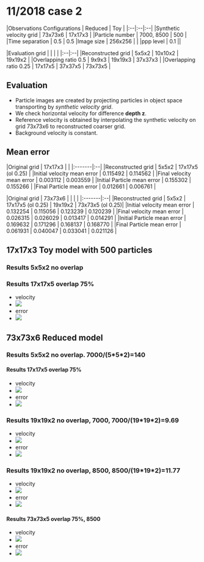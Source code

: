 # 11/2018 case 2
[//]: # ({{TOC}})
|Observations Configurations | Reduced | Toy |
|:--|:--|:--|
|Synthetic velocity grid | 73x73x6 | 17x17x3 |
|Particle number | 7000, 8500  | 500 |
|Time separation | 0.5 | 0.5
|Image size      | 256x256   | |
|ppp level       | 0.1       ||

|Evaluation grid | | | |
|:--|:--|
|Reconstructed grid |  5x5x2 | 10x10x2 | 19x19x2 |
|Overlapping ratio 0.5 | 9x9x3 | 19x19x3 | 37x37x3 |
|Overlapping ratio 0.25 | 17x17x5 | 37x37x5 | 73x73x5 |

## Evaluation
- Particle images are created by projecting particles in object space transporting by _synthetic velocity grid_.
- We check horizontal velocity for difference **depth z**.
- Reference velocity is obtained by interpolating the synthetic velocity on grid 73x73x6 to reconstructed coarser grid.
- Background velocity is constant.

## Mean error 
|Original grid | 17x17x3 | |
|:-------|:--|
|Reconstructed grid |  5x5x2 | 17x17x5 (ol 0.25) |
|Initial velocity mean error | 0.115492 | 0.114562 |
|Final velocity mean error | 0.003112 | 0.003559 |
|Initial Particle mean error | 0.155302  | 0.155266 |
|Final Particle mean error | 0.012661 | 0.006761 |

|Original grid | 73x73x6 | | | |
|:-------|:--|
|Reconstructed grid |  5x5x2 | 17x17x5 (ol 0.25) | 19x19x2 | 73x73x5 (ol 0.25)|
|Initial velocity mean error | 0.132254 | 0.115056 | 0.123239 | 0.120239 |
|Final velocity mean error | 0.026315 | 0.026029 | 0.013417 | 0.014291 |
|Initial Particle mean error | 0.169632 | 0.171296 | 0.168137 | 0.168770 |
|Final Particle mean error | 0.061931 | 0.040047 | 0.033041 | 0.021126 |

## 17x17x3 Toy model with 500 particles
### Results 5x5x2 no overlap
### Results 17x17x5 overlap 75%
- velocity 
-	![](/Users/yin.yang/Dropbox/TechniqueNotes/Slides/2_17173_17175_velo.png)
- error
-	![](/Users/yin.yang/Dropbox/TechniqueNotes/Slides/2_17173_17175_err.png)
	
## 73x73x6 Reduced model
### Results 5x5x2 no overlap. 7000/(5\*5\*2)=140
#### Results 17x17x5 overlap 75%
- velocity
-	![](/Users/yin.yang/Dropbox/TechniqueNotes/Slides/2_73736_17175_velo.png)
- error 
-	![](/Users/yin.yang/Dropbox/TechniqueNotes/Slides/2_73736_17175_err.png)
		
### Results 19x19x2 no overlap, 7000, 7000/(19\*19\*2)=9.69
- velocity
- ![](/Users/yin.yang/Dropbox/TechniqueNotes/Slides/2_73736_19192_velo.png)
- error
- ![](/Users/yin.yang/Dropbox/TechniqueNotes/Slides/2_73736_19192_err.png)
	
### Results 19x19x2 no overlap, 8500, 8500/(19\*19\*2)=11.77
- velocity
- ![](/Users/yin.yang/Dropbox/TechniqueNotes/Slides/2_73736_19192_8500_velo.png)
- error
- ![](/Users/yin.yang/Dropbox/TechniqueNotes/Slides/2_73736_19192_8500_err.png)

#### Results 73x73x5 overlap 75%, 8500
- velocity 	
- ![](/Users/yin.yang/Dropbox/TechniqueNotes/Slides/2_73736_73735_8500_velo.png)
- error 
- ![](/Users/yin.yang/Dropbox/TechniqueNotes/Slides/2_73736_73735_8500_err.png)
	